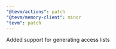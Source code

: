 ```yaml
---
"@tevm/actions": patch
"@tevm/memory-client": minor
"tevm": patch
---
```


Added support for generating access lists
